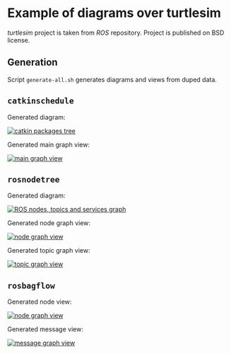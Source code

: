 # Example of diagrams over turtlesim

*turtlesim* project is taken from *ROS* repository. Project is published on BSD license.



## Generation

Script `generate-all.sh` generates diagrams and views from duped data.



## `catkinschedule`

Generated diagram:

[![catkin packages tree](catkinschedule/out/build-schedule-small.png "catkin packages tree")](catkinschedule/out/build-schedule.png)

Generated main graph view:

[![main graph view](catkinschedule/out/main-page-small.png "main graph view")](catkinschedule/out/main-page.png)


## `rosnodetree`

Generated diagram:

[![ROS nodes, topics and services graph](nodegraph/out/full_graph.png "ROS nodes, topics and services graph")](nodegraph/out/full_graph.png)

Generated node graph view:

[![node graph view](nodegraph/out/node-page-small.png "node graph view")](nodegraph/out/node-page.png)

Generated topic graph view:

[![topic graph view](nodegraph/out/topic-page-small.png "topic graph view")](nodegraph/out/topic-page.png)


## `rosbagflow`

Generated node view:

[![node graph view](rosbag/out/node-page-small.png "node graph view")](rosbag/out/node-page.png)

Generated message view:

[![message graph view](rosbag/out/message-page-small.png "message graph view")](rosbag/out/message-page.png)
